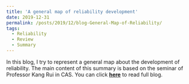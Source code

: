 ```yaml
---
title: 'A general map of reliability development'
date: 2019-12-31
permalink: /posts/2019/12/blog-General-Map-of-Reliability/
tags:
  - Reliability
  - Review
  - Summary
---
```


In this blog, I try to represent a general map about the development of reliability. The main content of this summary is based on the seminar of Professor Kang Rui in CAS. You can click [**here**](https://pridelee.github.io/files/blog/General-map-of-reliability.pdf) to read full blog.


